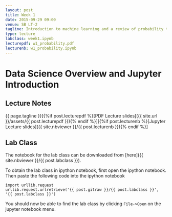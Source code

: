 ```yaml
---
layout: post
title: Week 1
date: 2015-09-29 09:00
venue: SB LT-2
tagline: Introduction to machine learning and a review of probability theory
type: lecture
labclass: week1.ipynb
lecturepdf: w1_probability.pdf
lecturenb: w1_probability.ipynb
---
```


Data Science Overview and Jupyter Introduction
==============================================

Lecture Notes
-------------

{{ page.tagline }}\[{%if post.lecturepdf %}[PDF Lecture slides]({{ site.url }}/assets/{{ post.lecturepdf }}){% endif %}\]\[{%if post.lecturenb %}[Jupyter Lecture slides]({{ site.nbviewer }}/{{ post.lecturenb }}){% endif %}\] 

Lab Class
---------

The notebook for the lab class can be downloaded from
[here]({{ site.nbviewer }}/{{ post.labclass }}).

To obtain the lab class in ipython notebook, first open the ipython
notebook. Then paste the following code into the ipython notebook

    import urllib.request
    urllib.request.urlretrieve('{{ post.gitraw }}/{{ post.labclass }}', '{{ post.labclass }}')

You should now be able to find the lab class by clicking `File->Open` on
the jupyter notebook menu.

